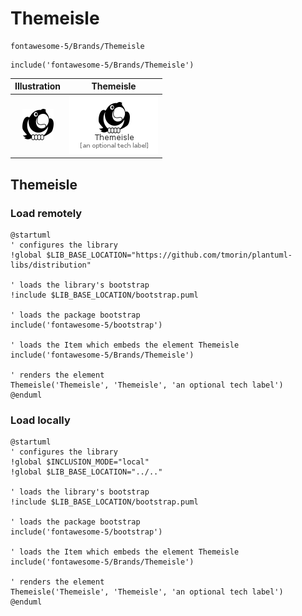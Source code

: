 # Themeisle


```text
fontawesome-5/Brands/Themeisle
```

```text
include('fontawesome-5/Brands/Themeisle')
```



| Illustration | Themeisle |
| :---: | :---: |
| ![illustration for Illustration](../../fontawesome-5/Brands/Themeisle.png) | ![illustration for Themeisle](../../fontawesome-5/Brands/Themeisle.Local.png) |




## Themeisle

### Load remotely
```plantuml
@startuml
' configures the library
!global $LIB_BASE_LOCATION="https://github.com/tmorin/plantuml-libs/distribution"

' loads the library's bootstrap
!include $LIB_BASE_LOCATION/bootstrap.puml

' loads the package bootstrap
include('fontawesome-5/bootstrap')

' loads the Item which embeds the element Themeisle
include('fontawesome-5/Brands/Themeisle')

' renders the element
Themeisle('Themeisle', 'Themeisle', 'an optional tech label')
@enduml
```

### Load locally
```plantuml
@startuml
' configures the library
!global $INCLUSION_MODE="local"
!global $LIB_BASE_LOCATION="../.."

' loads the library's bootstrap
!include $LIB_BASE_LOCATION/bootstrap.puml

' loads the package bootstrap
include('fontawesome-5/bootstrap')

' loads the Item which embeds the element Themeisle
include('fontawesome-5/Brands/Themeisle')

' renders the element
Themeisle('Themeisle', 'Themeisle', 'an optional tech label')
@enduml
```

